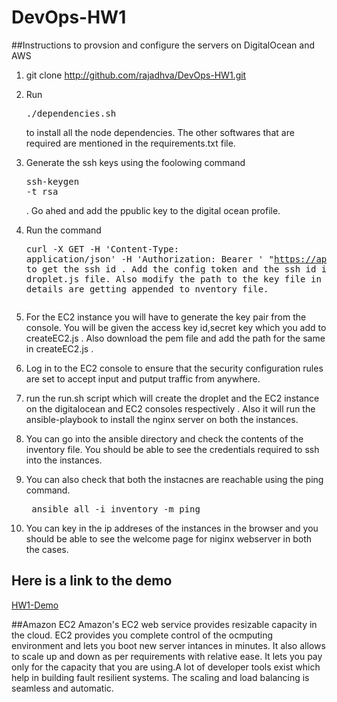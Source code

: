 # DevOps-HW1

##Instructions to provsion and configure the servers on DigitalOcean and AWS

1. git clone http://github.com/rajadhva/DevOps-HW1.git

2. Run <pre>./dependencies.sh</pre> to install all the node dependencies. The other softwares that are required are mentioned in the requirements.txt file. 

3. Generate the ssh keys using the foolowing command <pre>ssh-keygen -t rsa</pre> . Go ahed and add the ppublic key to the digital ocean profile.

4. Run the command <pre>curl -X GET -H 'Content-Type: application/json' -H 'Authorization: Bearer <Your Access token>' "https://api.digitalocean.com/v2/account/keys"</pre> to get the ssh id . Add the config token and the ssh id into the droplet.js file. Also modify the path to the key file in the line where details are getting appended to nventory file. 

5. For the EC2 instance you will have to generate the key pair from the console. You will be given the access key id,secret key which you add to createEC2.js . Also download the pem file and add the path for the same in createEC2.js . 

7. Log in to the EC2 console to ensure that the security configuration rules are set to accept input and putput traffic from anywhere. 

8. run the run.sh script which will create the droplet and the EC2 instance on the digitalocean and EC2 consoles respectively . Also it will run the ansible-playbook to install the nginx server on both the instances.

8. You can go into the ansible directory and check the contents of the inventory file. You should be able to see the credentials required to ssh into the instances.

9. You can also check that both the instacnes are reachable using the ping command. <pre> ansible all -i inventory -m ping</pre> 

11. You can key in the ip addreses of the instances in the browser and you should be able to see the welcome page for niginx webserver in both the cases.

## Here is a link to the demo
[HW1-Demo](https://youtu.be/RM8gsKKgv2U)

##Amazon EC2
Amazon's EC2 web service provides resizable capacity in the cloud. EC2 provides you complete control of the ocmputing environment and lets you boot new server intances in minutes. It also allows to scale up and down as per requirements with relative ease. It lets you pay only for the capacity that you are using.A lot of developer tools exist which help in building fault resilient systems. The scaling and load balancing is seamless and automatic.
